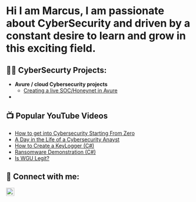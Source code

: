 <h1>Hi I am Marcus, I am passionate about CyberSecurity and driven by a constant desire to learn and grow in this exciting field.

</h1>

<h2>👨‍💻 CyberSecurty Projects:</h2>

- <b>Avure / cloud Cybersecurity projects</b>
  - [Creating a live SOC/Honeynet in Avure](https://github.com/marcus-peters/Avure-soc)
- 
<h2>📺 Popular YouTube Videos</h2>

- [How to get into Cybersecurity Starting From Zero](https://www.youtube.com/watch?v=a83ASGn_V_s)
- [A Day in the Life of a Cybersecurity Anayst](https://www.youtube.com/watch?v=uHy3oM7NnoU)
- [How to Create a KeyLogger (C#)](https://www.youtube.com/watch?v=N-L9hklSlNk)
- [Ransomware Demonstration (C#)](https://www.youtube.com/watch?v=OfvdQeh79s0)
- [Is WGU Legit?](https://www.youtube.com/watch?v=E2MwRWxDBkA)

<h2> 🤳 Connect with me:</h2>


[<img align="left" alt="MarcusPeters | LinkedIn" width="22px" src="https://cdn.jsdelivr.net/npm/simple-icons@v3/icons/linkedin.svg" />][linkedin]



[linkedin]: https://linkedin.com/in/marcus-peters-b0a11720b

